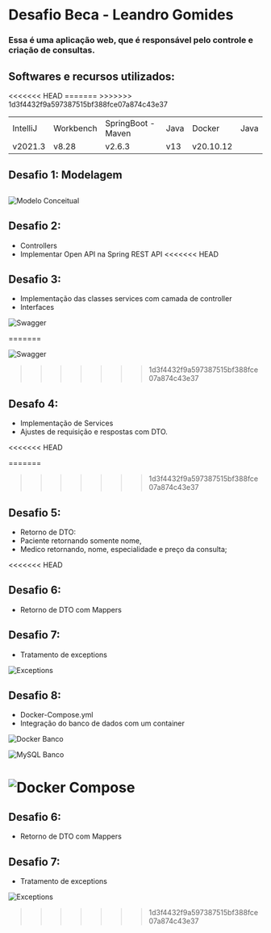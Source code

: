 # Desafio Beca - Leandro Gomides

### Essa é uma aplicação web, que é responsável pelo controle e criação de consultas.

## Softwares e recursos utilizados:

<table>
  <tr>
  <td> IntelliJ </td>
  <td> Workbench </td>
  <td> SpringBoot - Maven </td>
<<<<<<< HEAD
  <td> Java </td>
  <td> Docker </td>
=======
      <td> Java </td>
>>>>>>> 1d3f4432f9a597387515bf388fce07a874c43e37
    </tr>
    <tr>
  <td> v2021.3 </td>
  <td> v8.28 </td>
  <td> v2.6.3 </td>
  <td> v13 </td>
  <td> v20.10.12 </td>
    </tr>
</table>
  
## Desafio 1: Modelagem <h2>

  ![Modelo Conceitual](https://github.com/xAzKaR/becaDesafiosLeandroGomides/blob/main/DiagramaConceitual.png?raw=true)

 
## Desafio 2:
* Controllers
* Implementar Open API na Spring REST API
<<<<<<< HEAD


## Desafio 3:
* Implementação das classes services com camada de controller
* Interfaces


![Swagger](https://github.com/xAzKaR/becaDesafiosLeandroGomides/blob/main/SwaggerRestAPI.png?raw=true)


=======
  
![Swagger](https://github.com/xAzKaR/becaDesafiosLeandroGomides/blob/main/SwaggerRestAPI.png?raw=true)

>>>>>>> 1d3f4432f9a597387515bf388fce07a874c43e37
## Desafo 4:
* Implementação de Services
* Ajustes de requisição e respostas com DTO.

<<<<<<< HEAD

=======
>>>>>>> 1d3f4432f9a597387515bf388fce07a874c43e37
## Desafio 5:
* Retorno de DTO:
* Paciente retornando somente nome,
* Medico retornando, nome, especialidade e preço da consulta;
  
<<<<<<< HEAD

## Desafio 6:
* Retorno de DTO com Mappers
  

## Desafio 7:
* Tratamento de exceptions
  

![Exceptions](https://github.com/xAzKaR/becaDesafiosLeandroGomides/blob/desafio8/Exceptions.png?raw=true)


## Desafio 8:
* Docker-Compose.yml
* Integração do banco de dados com um container


![Docker Banco](https://github.com/xAzKaR/becaDesafiosLeandroGomides/blob/desafio8/dockerbanco.png?raw=true)

![MySQL Banco](https://github.com/xAzKaR/becaDesafiosLeandroGomides/blob/desafio8/mysqlbanco.png?raw=true)

![Docker Compose](https://github.com/xAzKaR/becaDesafiosLeandroGomides/blob/desafio8/mysqlbanco.png?raw=true)
=======
## Desafio 6:
* Retorno de DTO com Mappers
  
## Desafio 7:
* Tratamento de exceptions
  
![Exceptions](https://github.com/xAzKaR/becaDesafiosLeandroGomides/blob/main/Exceptions.png?raw=true)
>>>>>>> 1d3f4432f9a597387515bf388fce07a874c43e37



